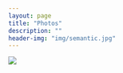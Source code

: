 ```yaml
---
layout: page
title: "Photos"
description: ""  
header-img: "img/semantic.jpg"  
---
```



![](D:\重庆\P1.JPG)
